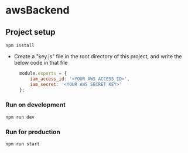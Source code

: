 # awsBackend

## Project setup
```
npm install
```
* Create a "key.js" file in the root directory of this project, and write the below code in that file
  ```javascript
    module.exports = {
        iam_access_id: '<YOUR AWS ACCESS ID>',
        iam_secret: '<YOUR AWS SECRET KEY>'
    };
  ```

### Run on development
```
npm run dev
```

### Run for production
```
npm run start
```
